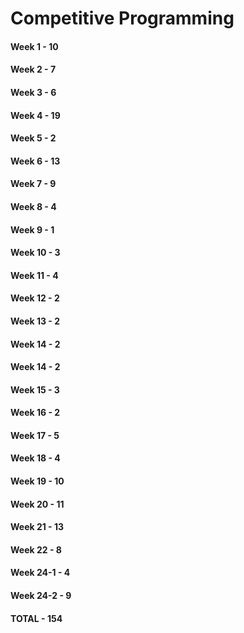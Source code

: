 # Competitive Programming

#### Week 1 - 10
#### Week 2 - 7
#### Week 3 - 6
#### Week 4 - 19
#### Week 5 - 2
#### Week 6 - 13
#### Week 7 - 9
#### Week 8 - 4
#### Week 9 - 1
#### Week 10 - 3
#### Week 11 - 4
#### Week 12 - 2
#### Week 13 - 2
#### Week 14 - 2
#### Week 14 - 2
#### Week 15 - 3
#### Week 16 - 2
#### Week 17 - 5
#### Week 18 - 4
#### Week 19 - 10
#### Week 20 - 11
#### Week 21 - 13
#### Week 22 - 8

#### Week 24-1 - 4
#### Week 24-2 - 9

#### TOTAL - 154